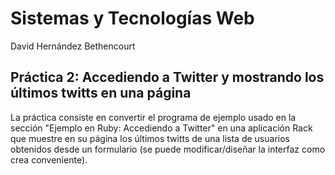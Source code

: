 Sistemas y Tecnologías Web
==========================
David Hernández Bethencourt

Práctica 2: Accediendo a Twitter y mostrando los últimos twitts en una página
-----------------------------------------------------------------------------
La práctica consiste en convertir el programa de ejemplo usado en la sección "Ejemplo en Ruby: Accediendo a Twitter" en una aplicación Rack que muestre en su página los últimos twitts de una lista de usuarios obtenidos desde un formulario (se puede modificar/diseñar la interfaz como crea conveniente).

